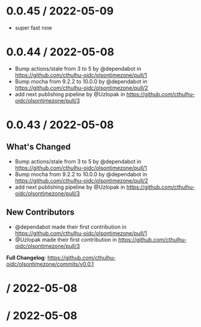 0.0.45 / 2022-05-09
==================

* super fast now 

 0.0.44 / 2022-05-08
==================

* Bump actions/stale from 3 to 5 by @dependabot in https://github.com/cthulhu-oidc/olsontimezone/pull/1
* Bump mocha from 9.2.2 to 10.0.0 by @dependabot in https://github.com/cthulhu-oidc/olsontimezone/pull/2
* add next publishing pipeline by @Uzlopak in https://github.com/cthulhu-oidc/olsontimezone/pull/3 

 0.0.43 / 2022-05-08
==================

## What's Changed
* Bump actions/stale from 3 to 5 by @dependabot in https://github.com/cthulhu-oidc/olsontimezone/pull/1
* Bump mocha from 9.2.2 to 10.0.0 by @dependabot in https://github.com/cthulhu-oidc/olsontimezone/pull/2
* add next publishing pipeline by @Uzlopak in https://github.com/cthulhu-oidc/olsontimezone/pull/3

## New Contributors
* @dependabot made their first contribution in https://github.com/cthulhu-oidc/olsontimezone/pull/1
* @Uzlopak made their first contribution in https://github.com/cthulhu-oidc/olsontimezone/pull/3

**Full Changelog**: https://github.com/cthulhu-oidc/olsontimezone/commits/v0.0.1 

  / 2022-05-08
==================

 

  / 2022-05-08
==================

 

 
